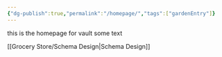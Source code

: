 ```yaml
---
{"dg-publish":true,"permalink":"/homepage/","tags":["gardenEntry"]}
---
```


this is the homepage for vault
some text

[[Grocery Store/Schema Design\|Schema Design]]